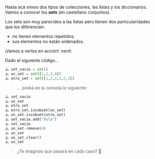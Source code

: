 Hasta acá vimos dos tipos de colecciones, las listas y los diccionarios. Vamos a conocer los **sets** (en castellano conjuntos).

Los sets son muy parecidos a las listas pero tienen dos particularidades que los diferencian:

* no tienen elementos repetidos;
* sus elementos no están ordenados.

¡Vamos a verlos en acción! :nerd:

Dado el siguiente código…

```python
ム set_vacio = set()
ム un_set = set([1,2,3,4])
ム otro_set = set([1,2,3,1,2,3])
```

> … probá en la consola lo siguiente:
>
```python
ム set_vacio
ム un_set
ム otro_set
ム otro_set.issubset(un_set)
ム un_set.issubset(otro_set)
ム set_vacio.add("hola")
ム set_vacio
ム un_set.remove(4)
ム un_set
ム un_set.clear()
ム un_set
```
> ¿Te imaginás que pasará en cada caso? :thought_balloon: